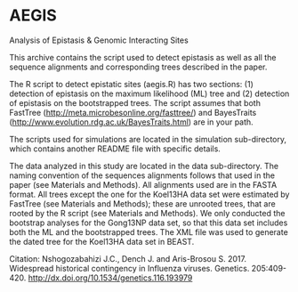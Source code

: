 # AEGIS
Analysis of Epistasis &amp; Genomic Interacting Sites

This archive contains the script used to detect epistasis as well as all the sequence alignments and corresponding trees described in the paper.

The R script to detect epistatic sites (aegis.R) has two sections: (1) detection of epistasis on the maximum likelihood (ML) tree and (2) detection of epistasis on the bootstrapped trees. The script assumes that both FastTree (http://meta.microbesonline.org/fasttree/) and BayesTraits (http://www.evolution.rdg.ac.uk/BayesTraits.html) are in your path.

The scripts used for simulations are located in the simulation sub-directory, which contains another README file with specific details.

The data analyzed in this study are located in the data sub-directory. The naming convention of the sequences alignments follows that used in the paper (see Materials and Methods). All alignments used are in the FASTA format. All trees except the one for the Koel13HA data set were estimated by FastTree (see Materials and Methods); these are unrooted trees, that are rooted by the R script (see Materials and Methods). We only conducted the bootstrap analyses for the Gong13NP data set, so that this data set includes both the ML and the bootstrapped trees. The XML file was used to generate the dated tree for the Koel13HA data set in BEAST. 

Citation: Nshogozabahizi J.C., Dench J. and Aris-Brosou S. 2017. Widespread historical contingency in Influenza viruses. Genetics. 205:409-420. http://dx.doi.org/10.1534/genetics.116.193979